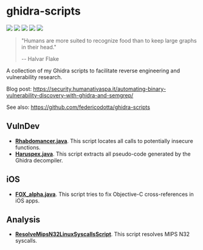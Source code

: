 # ghidra-scripts
[![](https://img.shields.io/github/stars/0xdea/ghidra-scripts.svg?color=yellow)](https://github.com/0xdea/ghidra-scripts)
[![](https://img.shields.io/github/forks/0xdea/ghidra-scripts.svg?color=green)](https://github.com/0xdea/ghidra-scripts)
[![](https://img.shields.io/github/watchers/0xdea/ghidra-scripts.svg?color=red)](https://github.com/0xdea/ghidra-scripts)
[![](https://img.shields.io/badge/twitter-%400xdea-blue.svg)](https://twitter.com/0xdea)
[![](https://img.shields.io/badge/mastodon-%40raptor-purple.svg)](https://infosec.exchange/@raptor)

> "Humans are more suited to recognize food than to keep large graphs in their head."
>
> -- Halvar Flake

A collection of my Ghidra scripts to facilitate reverse engineering and vulnerability research.

Blog post: https://security.humanativaspa.it/automating-binary-vulnerability-discovery-with-ghidra-and-semgrep/

See also: https://github.com/federicodotta/ghidra-scripts

## VulnDev
* [**Rhabdomancer.java**](https://github.com/0xdea/ghidra-scripts/blob/main/Rhabdomancer.java). This script locates all calls to potentially insecure functions.
* [**Haruspex.java**](https://github.com/0xdea/ghidra-scripts/blob/main/Haruspex.java). This script extracts all pseudo-code generated by the Ghidra decompiler.

## iOS
* [**FOX_alpha.java**](https://github.com/0xdea/ghidra-scripts/blob/main/FOX_alpha.java). This script tries to fix Objective-C cross-references in iOS apps.

## Analysis
* [**ResolveMipsN32LinuxSyscallsScript**](https://github.com/0xdea/ghidra-scripts/blob/main/ResolveMipsN32LinuxSyscallsScript.java). This script resolves MIPS N32 syscalls.
